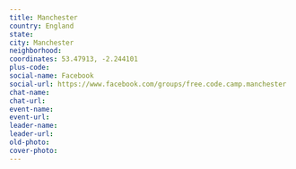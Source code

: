 ```yaml
---
title: Manchester
country: England
state: 
city: Manchester
neighborhood: 
coordinates: 53.47913, -2.244101
plus-code:
social-name: Facebook
social-url: https://www.facebook.com/groups/free.code.camp.manchester
chat-name:
chat-url:
event-name:
event-url:
leader-name:
leader-url:
old-photo: 
cover-photo:
---
```

